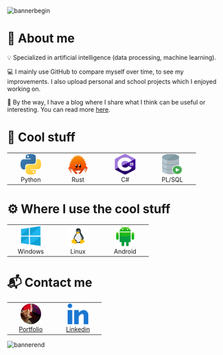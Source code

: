 ![bannerbegin](https://github.com/marcpinet/marcpinet/assets/52708150/673562d6-3e8e-4519-ab6f-dcaf25a7700a)

# 👋 About me

💡 Specialized in artificial intelligence (data processing, machine learning).

💻 I mainly use GitHub to compare myself over time, to see my improvements. I also upload personal and school projects which I enjoyed working on.

🥸 By the way, I have a blog where I share what I think can be useful or interesting. You can read more [here](https://marcpinet.me/).

# 💾 Cool stuff

<table>
  <td align="center" width="96">
    <img src="./resources/proglang/python.svg" width="48" height="48" alt="Python" />
    <br>Python
  </td>
  <td align="center" width="96">
    <img src="./resources/proglang/rust.svg" width="48" height="48" alt="Rust" />
    <br>Rust
  </td>
  <td align="center" width="96">
    <img src="./resources/proglang/csharp.svg" width="48" height="48" alt="C#" />
    <br>C#
  </td>
  <td align="center" width="96">
    <img src="./resources/proglang/plsql.svg" width="48" height="48" alt="PLSQL" />
    <br>PL/SQL
  </td>
</table>

# ⚙️ Where I use the cool stuff

<table>
  <td align="center" width="96">
    <img src="./resources/os/windows.svg" width="48" height="48" alt="Windows" />
    <br>Windows
  </td>
  <td align="center" width="96">
    <img src="./resources/os/linux.svg" width="48" height="48" alt="Linux" />
    <br>Linux
  </td>
  <td align="center" width="96">
    <img src="./resources/os/android.svg" width="48" height="48" alt="Android" />
    <br>Android
  </td>
</table>

# 📬 Contact me

<table>
  <td align="center" width="96">
    <a href="https://marcpinet.me/contact/"><img src="./resources/social/marcpinet.png" width="48" height="48" alt="marcpinet" />
    <br>Portfolio
  </td>
  <td align="center" width="96">
    <a href="https://www.linkedin.com/in/marc-pinet/"><img src="./resources/social/linkedin.svg" width="48" height="48" alt="Linkedin" />
    <br>Linkedin
  </td>
  </a>
</table>

![bannerend](https://github.com/marcpinet/marcpinet/assets/52708150/aec2926c-6c15-4b0a-947a-3fc1b000db94)
